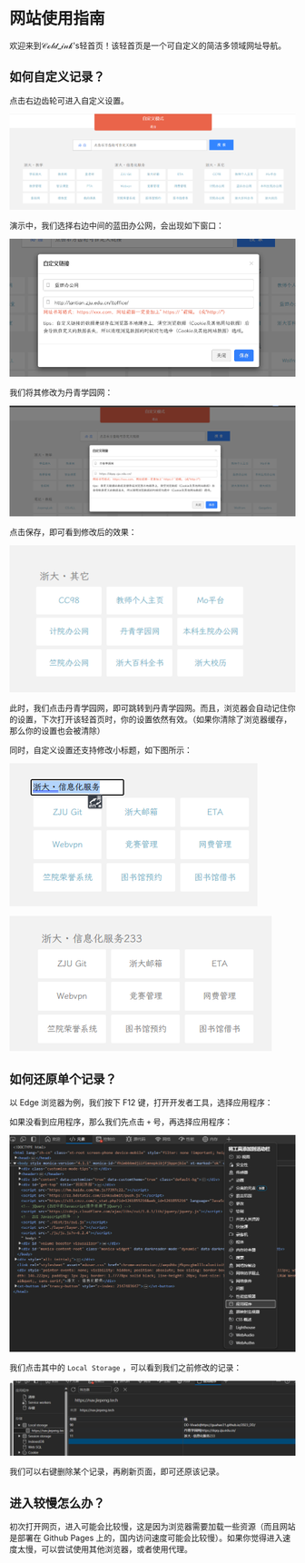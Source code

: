# 网站使用指南

欢迎来到𝒞ℴ𝓁𝒹_𝒾𝓃𝓀's轻首页！该轻首页是一个可自定义的简洁多领域网址导航。

## 如何自定义记录？

点击右边齿轮可进入自定义设置。

![Alt text](images/image-1.png)

演示中，我们选择右边中间的蓝田办公网，会出现如下窗口：

![Alt text](images/image-4.png)

我们将其修改为丹青学园网：

![Alt text](images/image-2.png)

点击保存，即可看到修改后的效果：

![Alt text](images/image-3.png)

此时，我们点击丹青学园网，即可跳转到丹青学园网。而且，浏览器会自动记住你的设置，下次打开该轻首页时，你的设置依然有效。（如果你清除了浏览器缓存，那么你的设置也会被清除）

同时，自定义设置还支持修改小标题，如下图所示：

![Alt text](images/image-5.png)

![Alt text](images/image-6.png)

## 如何还原单个记录？

以 Edge 浏览器为例，我们按下 F12 键，打开开发者工具，选择应用程序：

如果没看到应用程序，那么我们先点击 `+` 号，再选择应用程序：

![Alt text](images/image-7.png)

我们点击其中的 `Local Storage` ，可以看到我们之前修改的记录：

![Alt text](images/image-8.png)

我们可以右键删除某个记录，再刷新页面，即可还原该记录。

## 进入较慢怎么办？

初次打开网页，进入可能会比较慢，这是因为浏览器需要加载一些资源（而且网站是部署在 Github Pages 上的，国内访问速度可能会比较慢）。如果你觉得进入速度太慢，可以尝试使用其他浏览器，或者使用代理。